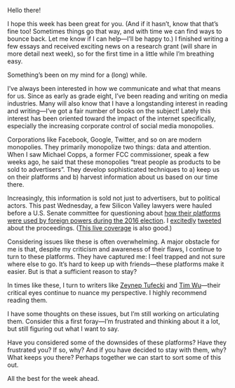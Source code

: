 Hello there!

I hope this week has been great for you. (And if it hasn’t, know that that’s fine too! Sometimes things go that way, and with time we can find ways to bounce back. Let me know if I can help—I’ll be happy to.) I finished writing a few essays and received exciting news on a research grant (will share in more detail next week), so for the first time in a little while I’m breathing easy.

Something’s been on my mind for a (long) while.

I’ve always been interested in how we communicate and what that means for us. Since as early as grade eight, I’ve been reading and writing on media industries. Many will also know that I have a longstanding interest in reading and writing—I’ve got a fair number of books on the subject! Lately this interest has been oriented toward the impact of the internet specifically, especially the increasing corporate control of social media monopolies.

Corporations like Facebook, Google, Twitter, and so on are modern monopolies. They primarily monopolize two things: data and attention. When I saw Michael Copps, a former FCC commissioner, speak a few weeks ago, he said that these monopolies “treat people as products to be sold to advertisers”. They develop sophisticated techniques to a) keep us on their platforms and b) harvest information about us based on our time there.

Increasingly, this information is sold not just to advertisers, but to political actors. This past Wednesday, a few Silicon Valley lawyers were hauled before a U.S. Senate committee for questioning about [how their platforms were used by foreign powers during the 2016 election](https://www.nytimes.com/2017/10/31/us/politics/facebook-twitter-google-hearings-congress.html). I [excitedly](https://twitter.com/lchski/status/925800780623425543) [tweeted](https://twitter.com/lchski/status/925761776536424448) about the proceedings. ([This live coverage](https://www.nytimes.com/2017/11/01/us/politics/russia-technology-facebook.html) is also good.)

Considering issues like these is often overwhelming. A major obstacle for me is that, despite my criticism and awareness of their flaws, I continue to turn to these platforms. They have captured me: I feel trapped and not sure where else to go. It’s hard to keep up with friends—these platforms make it easier. But is that a sufficient reason to stay?

In times like these, I turn to writers like [Zeynep Tufecki](http://technosociology.org) and [Tim Wu](http://www.timwu.org)—their critical eyes continue to nuance my perspective. I highly recommend reading them.

I have some thoughts on these issues, but I’m still working on articulating them. Consider this a first foray—I’m frustrated and thinking about it a lot, but still figuring out what I want to say.

Have you considered some of the downsides of these platforms? Have they frustrated you? If so, why? And if you have decided to stay with them, why? What keeps you there? Perhaps together we can start to sort some of this out.

All the best for the week ahead.